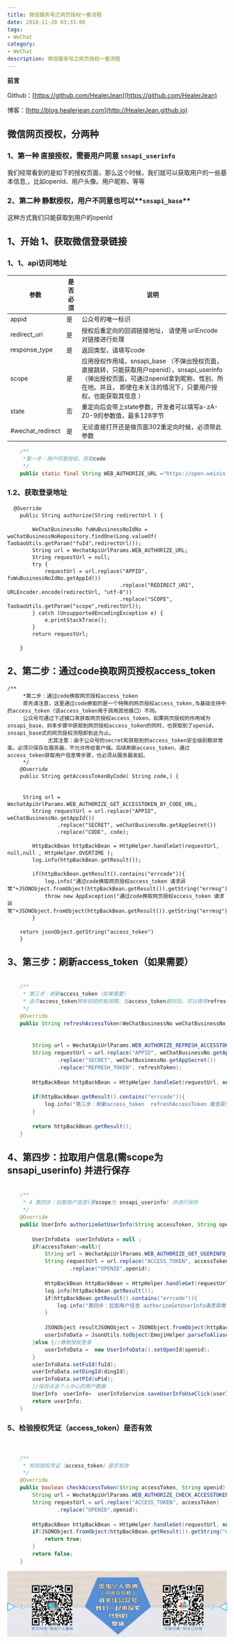 ```yaml
---
title: 微信服务号之网页授权一套流程
date: 2018-11-28 03:33:00
tags: 
- WeChat
category: 
- WeChat
description: 微信服务号之网页授权一套流程
---
```

**前言**     

 Github：[https://github.com/HealerJean](https://github.com/HealerJean)         

 博客：[http://blog.healerjean.com](http://HealerJean.github.io)          

## 微信网页授权，分两种 
### 1、第一种 直接授权，需要用户同意 **`snsapi_userinfo`**
我们经常看到的是如下的授权页面，那么这个时候，我们就可以获取用户的一些基本信息,，比如openId、用户头像。用户昵称、等等

### 2、第二种 静默授权，用户不同意也可以**`snsapi_base`**

这种方式我们只能获取到用户的openId


## 1、开始 1、获取微信登录链接

### 1、1、api访问地址

<table><thead><tr><th>参数</th><th>是否必须</th><th>说明</th></tr></thead><tbody><tr><td>appid</td><td>是</td><td>公众号的唯一标识</td></tr><tr><td>redirect_uri</td><td>是</td><td>授权后重定向的回调链接地址， 请使用 urlEncode 对链接进行处理</td></tr><tr><td>response_type</td><td>是</td><td>返回类型，请填写code</td></tr><tr><td>scope</td><td>是</td><td>应用授权作用域，snsapi_base （不弹出授权页面，直接跳转，只能获取用户openid），snsapi_userinfo （弹出授权页面，可通过openid拿到昵称、性别、所在地。并且， 即使在未关注的情况下，只要用户授权，也能获取其信息 ）</td></tr><tr><td>state</td><td>否</td><td>重定向后会带上state参数，开发者可以填写a-zA-Z0-9的参数值，最多128字节</td></tr><tr><td>#wechat_redirect</td><td>是</td><td>无论直接打开还是做页面302重定向时候，必须带此参数</td></tr></tbody></table>

```java
    /**
     *第一步：用户同意授权，获取code
     */
    public static final String WEB_AUTHORIZE_URL ="https://open.weixin.qq.com/connect/oauth2/authorize?appid=APPID&redirect_uri=REDIRECT_URI&response_type=code&scope=SCOPE&state=STATE#wechat_redirect";


```


### 1.2、获取登录地址



```
  @Override
    public String authorize(String redirectUrl ) {

        WeChatBusinessNo fuWuBusinessNoIdNo =  weChatBusinessNoRepository.findOne(Long.valueOf( TaobaoUtils.getParam("fuId",redirectUrl)));
        String url = WechatApiUrlParams.WEB_AUTHORIZE_URL;
        String requestUrl = null;
        try {
            requestUrl = url.replace("APPID", fuWuBusinessNoIdNo.getAppId())
                                    .replace("REDIRECT_URI", URLEncoder.encode(redirectUrl, "utf-8"))
                                    .replace("SCOPE", TaobaoUtils.getParam("scope",redirectUrl));
        } catch (UnsupportedEncodingException e) {
            e.printStackTrace();
        }
        return requestUrl;

    }

```


## 2、第二步：通过code换取网页授权access_token


```
/**
     *第二步：通过code换取网页授权access_token
     首先请注意，这里通过code换取的是一个特殊的网页授权access_token,与基础支持中的access_token（该access_token用于调用其他接口）不同。
     公众号可通过下述接口来获取网页授权access_token。如果网页授权的作用域为snsapi_base，则本步骤中获取到网页授权access_token的同时，也获取到了openid，snsapi_base式的网页授权流程即到此为止。
             尤其注意：由于公众号的secret和获取到的access_token安全级别都非常高，必须只保存在服务器，不允许传给客户端。后续刷新access_token、通过access_token获取用户信息等步骤，也必须从服务器发起。
     */
    @Override
    public String getAccessTokenByCode( String code,) {
      

     String url = WechatApiUrlParams.WEB_AUTHORIZE_GET_ACCESSTOKEN_BY_CODE_URL;
        String requestUrl = url.replace("APPID", weChatBusinessNo.getAppId())
                .replace("SECRET", weChatBusinessNo.getAppSecret())
                .replace("CODE", code);

        HttpBackBean httpBackBean = HttpHelper.handleGet(requestUrl, null,null , HttpHelper.OVERTIME );
        log.info(httpBackBean.getResult());

        if(httpBackBean.getResult().contains("errcode")){
            log.info("通过code换取网页授权access_token 请求异常"+JSONObject.fromObject(httpBackBean.getResult()).getString("errmsg"));
            throw new AppException("通过code换取网页授权access_token 请求异常"+JSONObject.fromObject(httpBackBean.getResult()).getString("errmsg"));
        }

    return jsonObject.getString("access_token") 
    }
```


## 3、第三步：刷新access_token（如果需要）

```java

    /**
     * 第三步：刷新access_token（如果需要）
     * 由于access_token拥有较短的有效期，当access_token超时后，可以使用refresh_token进行刷新，refresh_token有效期为30天，当refresh_token失效之后，需要用户重新授权。
     */
    @Override
    public String refreshAccessToken(WeChatBusinessNo weChatBusinessNo, String refreshToken) {


        String url = WechatApiUrlParams.WEB_AUTHORIZE_REFRESH_ACCESSTOKEN_URL;
        String requestUrl = url.replace("APPID", weChatBusinessNo.getAppId())
                .replace("SECRET", weChatBusinessNo.getAppSecret())
                .replace("REFRESH_TOKEN", refreshToken);

        HttpBackBean httpBackBean = HttpHelper.handleGet(requestUrl, null,null , HttpHelper.OVERTIME );

        if(httpBackBean.getResult().contains("errcode")){
            log.info("第三步：刷新access_token  refreshAccessToken 请求异常");
        }

        return httpBackBean.getResult();
    }


```


## 4、第四步：拉取用户信息(需scope为 snsapi_userinfo) 并进行保存



```java

    /**
     * 4 第四步：拉取用户信息(需scope为 snsapi_userinfo) 并进行保存
     */
    @Override
    public UserInfo authorizeGetUserInfo(String accessToken, String openid, Long fuId, Long dingId,Long uPid) {

        UserInfoData  userInfoData = null ;
        if(accessToken!=null){
            String url = WechatApiUrlParams.WEB_AUTHORIZE_GET_USERINFO_URL;
            String requestUrl = url.replace("ACCESS_TOKEN", accessToken)
                    .replace("OPENID",openid);

            HttpBackBean httpBackBean = HttpHelper.handleGet(requestUrl, null,null , HttpHelper.OVERTIME );
            log.info(httpBackBean.getResult());
            if(httpBackBean.getResult().contains("errcode")){
                log.info("第四步：拉取用户信息 authorizeGetUserInfo请求异常");
            }

            JSONObject resultJSONObject = JSONObject.fromObject(httpBackBean.getResult());
            userInfoData = JsonUtils.toObject(EmojiHelper.parseToAliases(resultJSONObject.toString()),UserInfoData.class);
        }else {//静默授权登录
            userInfoData =  new UserInfoData().setOpenId(openid);
        }
        userInfoData.setFuId(fuId);
        userInfoData.setDingId(dingId);
        userInfoData.setPId(uPid);
        //保存点击个人中心的用户数据
        UserInfo  userInfo=  userInfoService.saveUserInfoUseClick(userInfoData);
        return userInfo;
    }

```


### 5、检验授权凭证（access_token）是否有效


```java


    /**
     * 检验授权凭证（access_token）是否有效
     */
    @Override
    public boolean checkAccessToken(String accessToken, String openid) {
        String url = WechatApiUrlParams.WEB_AUTHORIZE_CHECK_ACCESSTOKEN_URL;
        String requestUrl = url.replace("ACCESS_TOKEN", accessToken)
                .replace("OPENID",openid);

        HttpBackBean httpBackBean = HttpHelper.handleGet(requestUrl, null,null , HttpHelper.OVERTIME );
        if(JSONObject.fromObject(httpBackBean.getResult()).getString("errcode").equals("0")){
            return true;
        }
        return false;
    }
```

![ContactAuthor](https://raw.githubusercontent.com/HealerJean/HealerJean.github.io/master/assets/img/artical_bottom.jpg)




<!-- Gitalk 评论 start  -->

<link rel="stylesheet" href="https://unpkg.com/gitalk/dist/gitalk.css">
<script src="https://unpkg.com/gitalk@latest/dist/gitalk.min.js"></script> 
<div id="gitalk-container"></div>    
 <script type="text/javascript">
    var gitalk = new Gitalk({
		clientID: `1d164cd85549874d0e3a`,
		clientSecret: `527c3d223d1e6608953e835b547061037d140355`,
		repo: `HealerJean.github.io`,
		owner: 'HealerJean',
		admin: ['HealerJean'],
		id: 'GgiYEqATr1aXLedI',
    });
    gitalk.render('gitalk-container');
</script> 

<!-- Gitalk end -->

